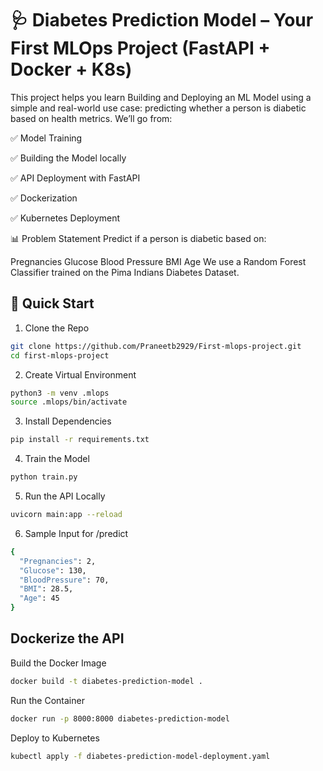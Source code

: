 # 🩺 Diabetes Prediction Model – Your First MLOps Project (FastAPI + Docker + K8s)

This project helps you learn Building and Deploying an ML Model using a simple and real-world use case: predicting whether a person is diabetic based on health metrics. We’ll go from:

✅ Model Training

✅ Building the Model locally

✅ API Deployment with FastAPI

✅ Dockerization

✅ Kubernetes Deployment

📊 Problem Statement
Predict if a person is diabetic based on:

Pregnancies
Glucose
Blood Pressure
BMI
Age
We use a Random Forest Classifier trained on the Pima Indians Diabetes Dataset.

## 🚀 Quick Start
1. Clone the Repo
```bash
git clone https://github.com/Praneetb2929/First-mlops-project.git
cd first-mlops-project
```
2. Create Virtual Environment
```bash
python3 -m venv .mlops
source .mlops/bin/activate
```
3. Install Dependencies
```bash
pip install -r requirements.txt
```

4. Train the Model
```bash
python train.py
```
5. Run the API Locally
```bash
uvicorn main:app --reload
```

6. Sample Input for /predict
```bash
{
  "Pregnancies": 2,
  "Glucose": 130,
  "BloodPressure": 70,
  "BMI": 28.5,
  "Age": 45
}
```
## Dockerize the API
Build the Docker Image
```bash
docker build -t diabetes-prediction-model .
```
Run the Container
```bash
docker run -p 8000:8000 diabetes-prediction-model
```
Deploy to Kubernetes
```bash
kubectl apply -f diabetes-prediction-model-deployment.yaml
```
